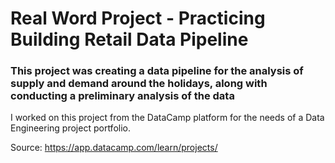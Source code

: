 # Real Word Project - Practicing Building Retail Data Pipeline
### This project was creating a data pipeline for the analysis of supply and demand around the holidays, along with conducting a preliminary analysis of the data
I worked on this project from the DataCamp platform for the needs of a Data Engineering project portfolio.

Source: https://app.datacamp.com/learn/projects/
